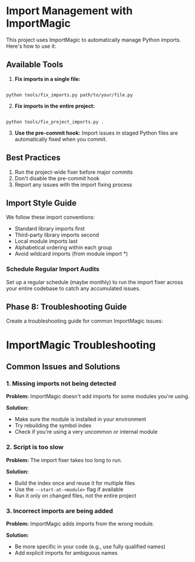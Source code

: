 # Import Management with ImportMagic

This project uses ImportMagic to automatically manage Python imports. Here's how to use it:

## Available Tools

1. **Fix imports in a single file:**

```

python tools/fix_imports.py path/to/your/file.py

```

2. **Fix imports in the entire project:**

```

python tools/fix_project_imports.py .

```

3. **Use the pre-commit hook:**
   Import issues in staged Python files are automatically fixed when you commit.

## Best Practices

1. Run the project-wide fixer before major commits
2. Don't disable the pre-commit hook
3. Report any issues with the import fixing process

## Import Style Guide

We follow these import conventions:

- Standard library imports first
- Third-party library imports second
- Local module imports last
- Alphabetical ordering within each group
- Avoid wildcard imports (from module import \*)

### Schedule Regular Import Audits

Set up a regular schedule (maybe monthly) to run the import fixer across your entire codebase to catch any accumulated issues.

## Phase 8: Troubleshooting Guide

Create a troubleshooting guide for common ImportMagic issues:

# ImportMagic Troubleshooting

## Common Issues and Solutions

### 1. Missing imports not being detected

**Problem:** ImportMagic doesn't add imports for some modules you're using.

**Solution:**

- Make sure the module is installed in your environment
- Try rebuilding the symbol index
- Check if you're using a very uncommon or internal module

### 2. Script is too slow

**Problem:** The import fixer takes too long to run.

**Solution:**

- Build the index once and reuse it for multiple files
- Use the `--start-at-<module>` flag if available
- Run it only on changed files, not the entire project

### 3. Incorrect imports are being added

**Problem:** ImportMagic adds imports from the wrong module.

**Solution:**

- Be more specific in your code (e.g., use fully qualified names)
- Add explicit imports for ambiguous names
